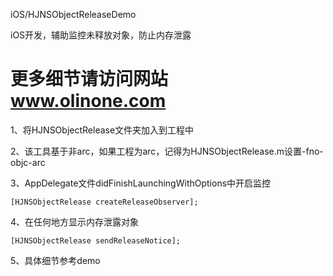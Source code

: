 iOS/HJNSObjectReleaseDemo

iOS开发，辅助监控未释放对象，防止内存泄露

更多细节请访问网站
www.olinone.com
=====================

1、将HJNSObjectRelease文件夹加入到工程中

2、该工具基于非arc，如果工程为arc，记得为HJNSObjectRelease.m设置-fno-objc-arc

3、AppDelegate文件didFinishLaunchingWithOptions中开启监控

    [HJNSObjectRelease createReleaseObserver];

4、在任何地方显示内存泄露对象

    [HJNSObjectRelease sendReleaseNotice];

5、具体细节参考demo

